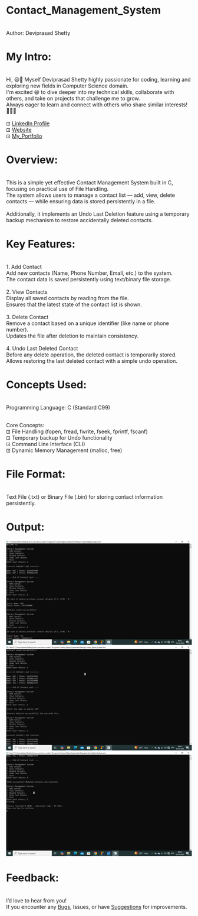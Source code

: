 # Contact_Management_System

<br> Author: Deviprasad Shetty
<br> 

# My Intro:

<br> Hi, 😃👋 Myself Deviprasad Shetty highly passionate for coding, learning and exploring new fields in Computer Science domain. 
<br> I'm excited 😃 to dive deeper into my technical skills, collaborate with others, and take on projects that challenge me to grow. 
<br> Always eager to learn and connect with others who share similar interests! 🤗🧑‍💻
<br> 
<br> ⊡⁠ [LinkedIn Profile](https://www.linkedin.com/in/deviprasad-shetty-4bba49313)
<br> ⊡⁠ [Website]()
<br> ⊡⁠ [My_Portfolio](https://github.com/DeviprasadShetty9833/My_Portfolio)
<br> 

# Overview:

<br> This is a simple yet effective Contact Management System built in C, focusing on practical use of File Handling.
<br> The system allows users to manage a contact list — add, view, delete contacts — while ensuring data is stored persistently in a file.
<br> 
<br> Additionally, it implements an Undo Last Deletion feature using a temporary backup mechanism to restore accidentally deleted contacts.
<br> 

# Key Features:

<br> 1. Add Contact
<br> Add new contacts (Name, Phone Number, Email, etc.) to the system.
<br> The contact data is saved persistently using text/binary file storage.
<br> 
<br> 2. View Contacts
<br> Display all saved contacts by reading from the file.
<br> Ensures that the latest state of the contact list is shown.
<br> 
<br> 3. Delete Contact
<br> Remove a contact based on a unique identifier (like name or phone number).
<br> Updates the file after deletion to maintain consistency.
<br> 
<br> 4. Undo Last Deleted Contact
<br> Before any delete operation, the deleted contact is temporarily stored.
<br> Allows restoring the last deleted contact with a simple undo operation.
<br> 

# Concepts Used:

<br> Programming Language: C (Standard C99)

<br> Core Concepts:
<br> ⊡⁠ File Handling (fopen, fread, fwrite, fseek, fprintf, fscanf)
<br> ⊡⁠ Temporary backup for Undo functionality
<br> ⊡⁠ Command Line Interface (CLI)
<br> ⊡⁠ Dynamic Memory Management (malloc, free)
<br> 

# File Format:

<br> Text File (.txt) or Binary File (.bin) for storing contact information persistently.

# Output:

![image alt](https://github.com/DeviprasadShetty9833/Contact-Management-System-/blob/1ac95dab201e666cbeed471f977b3e0485c59e22/Output1.png)
![image alt](https://github.com/DeviprasadShetty9833/Contact-Management-System-/blob/dace4dee6cd7db1088e687389d892c4db02a2c7f/Output2.png)
![image alt](https://github.com/DeviprasadShetty9833/Contact-Management-System-/blob/60b0eb6449aa3b83bf4dfee5dc5b9c9efc3e82fa/Output3.png)

# Feedback:
<br> I’d love to hear from you!
<br> If you encounter any [Bugs](https://github.com/DeviprasadShetty9833/Contact_Management_System/blob/main/Issue_Template/Bug_report.md), Issues, or have [Suggestions](https://github.com/DeviprasadShetty9833/Cube.py/blob/main/Issue_Template/Features_report.md) for improvements.

